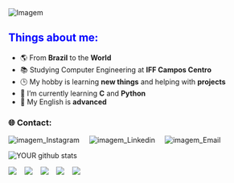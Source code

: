 <img src="https://camo.githubusercontent.com/185d0a2905aa97138fcbc6b1fe2c1bcafba319777f374e9cf5ccf461f0c71ab4/68747470733a2f2f726561646d652d747970696e672d7376672e6865726f6b756170702e636f6d3f666f6e743d466972612b436f64652673697a653d33322670617573653d3130303026636f6c6f723d3743333338412677696474683d343335266c696e65733d4f6c2543332541312532432b7475646f2b62656d253346" alt="Imagem">

<h2 style="color:blue;">Things about me:</h2>
<ul>
  <li>🌎 From <strong>Brazil</strong> to the <strong>World</strong></li>
  <li>📚 Studying Computer Engineering at <strong>IFF Campos Centro</strong></li>
  <li>🕒 My hobby is learning <strong>new things</strong> and helping with <strong>projects</strong></li>
  <li>🌱 I’m currently learning <strong>C</strong> and <strong>Python</strong></li>
  <li>💬 My English is <strong>advanced</strong></li>
</ul>

### :globe_with_meridians: Contact:

<a href="https://www.instagram.com/joaopedro.lg/" style="text-decoration: none;">
    <img src="https://img.shields.io/badge/INSTAGRAM-ff5555?&style=for-the-badge&logo=instagram&logoColor=ff5555&label=joaopedro.lg" alt="imagem_Instagram">
</a>&nbsp;&nbsp;&nbsp;

<a href="https://www.linkedin.com/in/joãopedrolopesgonçalves" style="text-decoration: none;">
    <img src="https://img.shields.io/badge/LinkedIn-0077B5?style=for-the-badge&logo=linkedin&logoColor=white" alt="imagem_Linkedin">
</a>&nbsp;&nbsp;&nbsp;

<a href="mailto:joaopedro.lg@hotmail.com?subject" style="text-decoration: none;">
    <img src="https://img.shields.io/badge/EMAIL-white?&style=for-the-badge&logo=mail.ru&logoColor=FFFFFF&label=joaopedro.lg@hotmail.com" alt="imagem_Email">
</a>&nbsp;&nbsp;&nbsp;

![YOUR github stats](https://github-readme-stats.vercel.app/api?username=DevJpLg)

[<img src="https://img.shields.io/badge/INSTAGRAM-ff5555?&style=for-the-badge&logo=instagram&logoColor=ff5555&label=joaopedro.lg" />](https://twitter.com/USERNAME)&nbsp;&nbsp;&nbsp;
[<img src="https://img.shields.io/badge/medium-%2312100E.svg?&style=for-the-badge&logo=medium&logoColor=white" />](https://medium.com/USERNAME)&nbsp;&nbsp;&nbsp;
[<img src="https://img.shields.io/badge/linkedin-%230077B5.svg?&style=for-the-badge&logo=linkedin&logoColor=white" />](https://www.linkedin.com/in/USERNAME/)&nbsp;&nbsp;&nbsp;
[<img src = "https://img.shields.io/badge/instagram-%23E4405F.svg?&style=for-the-badge&logo=instagram&logoColor=white">](https://www.instagram.com/USERNAME/)&nbsp;&nbsp;&nbsp;
[<img src = "https://img.shields.io/badge/facebook-%231877F2.svg?&style=for-the-badge&logo=facebook&logoColor=white">](https://www.facebook.com/USERNAME)&nbsp;&nbsp;&nbsp;
